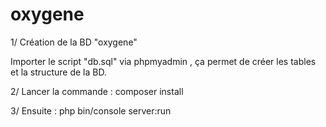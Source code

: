 oxygene
=======

1/ Création de la BD "oxygene"

Importer le script "db.sql" via phpmyadmin , ça permet de créer les tables et la structure de la BD.


2/ Lancer la commande  : composer install

3/ Ensuite : php bin/console server:run
